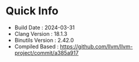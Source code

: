 # Quick Info
* Build Date : 2024-03-31
* Clang Version : 18.1.3
* Binutils Version : 2.42.0
* Compiled Based : https://github.com/llvm/llvm-project/commit/a385a917
